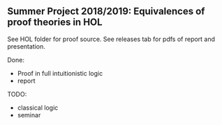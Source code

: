 ## Summer Project 2018/2019: Equivalences of proof theories in HOL
See HOL folder for proof source.
See releases tab for pdfs of report and presentation. 

Done:
- Proof in full intuitionistic logic
- report

TODO: 
- classical logic
- seminar
